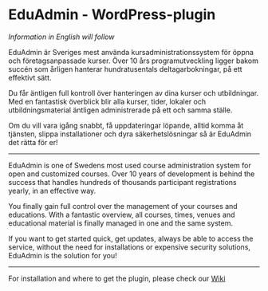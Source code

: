 # EduAdmin - WordPress-plugin

_Information in English will follow_

EduAdmin är Sveriges mest använda kursadministrationssystem för öppna och företagsanpassade kurser. Över 10 års programutveckling ligger bakom succén som årligen hanterar hundratusentals deltagarbokningar, på ett effektivt sätt.

Du får äntligen full kontroll över hanteringen av dina kurser och utbildningar. Med en fantastisk överblick blir alla kurser, tider, lokaler och utbildningsmaterial äntligen administrerade på ett och samma ställe.

Om du vill vara igång snabbt, få uppdateringar löpande, alltid komma åt tjänsten, slippa installationer och dyra säkerhetslösningar så är EduAdmin det rätta för er!

---

EduAdmin is one of Swedens most used course administration system for open and customized courses. Over 10 years of development is behind the success that handles hundreds of thousands participant registrations yearly, in an effective way.

You finally gain full control over the management of your courses and educations. With a fantastic overview, all courses, times, venues and educational material is finally managed in one and the same system.

If you want to get started quick, get updates, always be able to access the service, without the need for installations or expensive security solutions, EduAdmin is the solution for you!

---

For installation and where to get the plugin, please check our [Wiki](https://github.com/MultinetInteractive/EduAdmin-WordPress/wiki)